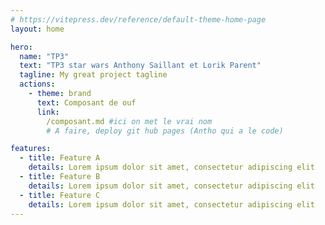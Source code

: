 ```yaml
---
# https://vitepress.dev/reference/default-theme-home-page
layout: home

hero:
  name: "TP3"
  text: "TP3 star wars Anthony Saillant et Lorik Parent"
  tagline: My great project tagline
  actions:
    - theme: brand
      text: Composant de ouf
      link:
        /composant.md #ici on met le vrai nom
        # A faire, deploy git hub pages (Antho qui a le code)

features:
  - title: Feature A
    details: Lorem ipsum dolor sit amet, consectetur adipiscing elit
  - title: Feature B
    details: Lorem ipsum dolor sit amet, consectetur adipiscing elit
  - title: Feature C
    details: Lorem ipsum dolor sit amet, consectetur adipiscing elit
---
```

